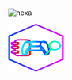 <img alt="" src="https://readme-typing-svg.herokuapp.com?vCenter=true&lines=Unblocked+Games;Proxies;Cloud+Gaming">

![hexa](https://user-images.githubusercontent.com/122919964/213197934-4d1b5926-bca4-493e-b858-933869133a03.svg)

<a href="https://purepro4561.github.io/Moto-3XM/">
  <img src="hexa.svg" alt="Logo" style="width: 112px; height: 97px;" />
</a>
